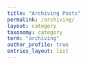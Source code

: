 ```yaml
---
title: "Archiving Posts"
permalink: /archiving/
layout: category
taxonomy: category
term: "archiving"
author_profile: true
entries_layout: list
---
```

 
